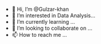 - 👋 Hi, I’m @Gulzar-khan
- 👀 I’m interested in Data Analysis...
- 🌱 I’m currently learning ...
- 💞️ I’m looking to collaborate on ...
- 📫 How to reach me ...

<!---
Gulzar-khan/Gulzar-khan is a ✨ special ✨ repository because its `README.md` (this file) appears on your GitHub profile.
You can click the Preview link to take a look at your changes.
--->
